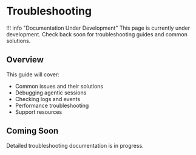# Troubleshooting

!!! info "Documentation Under Development"
    This page is currently under development. Check back soon for troubleshooting guides and common solutions.

## Overview

This guide will cover:

- Common issues and their solutions
- Debugging agentic sessions
- Checking logs and events
- Performance troubleshooting
- Support resources

## Coming Soon

Detailed troubleshooting documentation is in progress.
